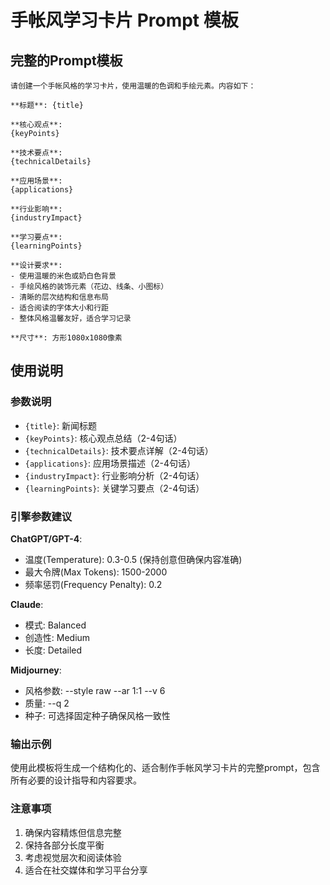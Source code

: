 # 手帐风学习卡片 Prompt 模板

## 完整的Prompt模板

```
请创建一个手帐风格的学习卡片，使用温暖的色调和手绘元素。内容如下：

**标题**: {title}

**核心观点**:
{keyPoints}

**技术要点**:
{technicalDetails}

**应用场景**:
{applications}

**行业影响**:
{industryImpact}

**学习要点**:
{learningPoints}

**设计要求**:
- 使用温暖的米色或奶白色背景
- 手绘风格的装饰元素（花边、线条、小图标）
- 清晰的层次结构和信息布局
- 适合阅读的字体大小和行距
- 整体风格温馨友好，适合学习记录

**尺寸**: 方形1080x1080像素
```

## 使用说明

### 参数说明
- `{title}`: 新闻标题
- `{keyPoints}`: 核心观点总结（2-4句话）
- `{technicalDetails}`: 技术要点详解（2-4句话）
- `{applications}`: 应用场景描述（2-4句话）
- `{industryImpact}`: 行业影响分析（2-4句话）
- `{learningPoints}`: 关键学习要点（2-4句话）

### 引擎参数建议

**ChatGPT/GPT-4**:
- 温度(Temperature): 0.3-0.5 (保持创意但确保内容准确)
- 最大令牌(Max Tokens): 1500-2000
- 频率惩罚(Frequency Penalty): 0.2

**Claude**:
- 模式: Balanced
- 创造性: Medium
- 长度: Detailed

**Midjourney**:
- 风格参数: --style raw --ar 1:1 --v 6
- 质量: --q 2
- 种子: 可选择固定种子确保风格一致性

### 输出示例
使用此模板将生成一个结构化的、适合制作手帐风学习卡片的完整prompt，包含所有必要的设计指导和内容要求。

### 注意事项
1. 确保内容精炼但信息完整
2. 保持各部分长度平衡
3. 考虑视觉层次和阅读体验
4. 适合在社交媒体和学习平台分享